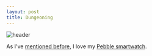 ```yaml
---
layout: post
title: Dungeoning
---
```


![header](http://www.jessemillar.com/images/posts/dungeoning/header.png)

As I've [mentioned before](LINK), I love my [Pebble smartwatch](http://www.getpebble.com/).